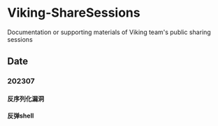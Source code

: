 # Viking-ShareSessions
Documentation or supporting materials of Viking team's public sharing sessions

## Date

### 202307
#### 反序列化漏洞
#### 反弹shell
